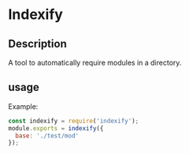 # Indexify

## Description
A tool to automatically require modules in a directory.

## usage
Example:
```javascript
const indexify = require('indexify');
module.exports = indexify({
  base: './test/mod'
});
```
